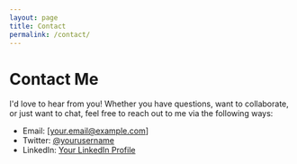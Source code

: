 ```yaml
---
layout: page
title: Contact
permalink: /contact/
---
```

# Contact Me

I'd love to hear from you! Whether you have questions, want to collaborate, or just want to chat, feel free to reach out to me via the following ways:

- Email: [your.email@example.com]
- Twitter: [@yourusername](https://twitter.com/maumau)
- LinkedIn: [Your LinkedIn Profile](https://www.linkedin.com/in/maumau/)
